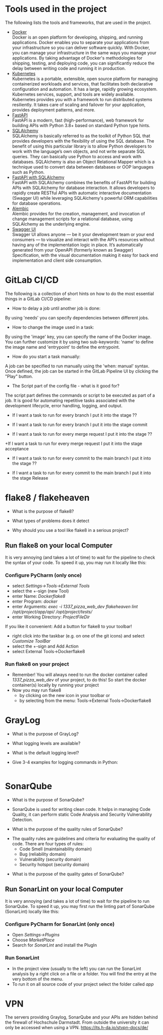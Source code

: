 # Tools used in the project
The following lists the tools and frameworks, that are used in the project. 
- [Docker](https://docs.docker.com/get-started/overview/)    
   Docker is an open platform for developing, shipping, and running applications. Docker enables you to separate your applications from your infrastructure so you can deliver software quickly. With Docker, you can manage your infrastructure in the same ways you manage your applications. By taking advantage of Docker's methodologies for shipping, testing, and deploying code, you can significantly reduce the delay between writing code and running it in production.
- [Kubernetes](https://kubernetes.io/docs/concepts/overview/)   
   Kubernetes is a portable, extensible, open source platform for managing containerized workloads and services, that facilitates both declarative configuration and automation. It has a large, rapidly growing ecosystem. Kubernetes services, support, and tools are widely available. Kubernetes provides you with a framework to run distributed systems resiliently. It takes care of scaling and failover for your application, provides deployment patterns, and more. 
- [FastAPI](https://fastapi.tiangolo.com/tutorial/)   
   FastAPI is a modern, fast (high-performance), web framework for building APIs with Python 3.8+ based on standard Python type hints.
- [SQLAlchemy](https://docs.sqlalchemy.org/en/20/orm/quickstart.html)   
   SQLAlchemy is basically referred to as the toolkit of Python SQL that provides developers with the flexibility of using the SQL database. The benefit of using this particular library is to allow Python developers to work with the language’s own objects, and not write separate SQL queries. They can basically use Python to access and work with databases. SQLAlchemy is also an Object Relational Mapper which is a technique used to convert data between databases or OOP languages such as Python.
- [FastAPI with SQLAlchemy](https://fastapi.tiangolo.com/tutorial/sql-databases/)   
   FastAPI with SQLAlchemy combines the benefits of FastAPI for building APIs with SQLAlchemy for database interaction. It allows developers to rapidly create RESTful APIs with automatic interactive documentation (Swagger UI) while leveraging SQLAlchemy's powerful ORM capabilities for database operations.
- [Alembic](https://alembic.sqlalchemy.org/en/latest/tutorial.html)   
   Alembic provides for the creation, management, and invocation of change management scripts for a relational database, using SQLAlchemy as the underlying engine.
- [Swagger UI](https://swagger.io/tools/swagger-ui/)   
   Swagger UI allows anyone — be it your development team or your end consumers — to visualize and interact with the API’s resources without having any of the implementation logic in place. It’s automatically generated from your OpenAPI (formerly known as Swagger) Specification, with the visual documentation making it easy for back end implementation and client side consumption.

# GitLab CI/CD

The following is a collection of short hints on how to do the most essential things in a GitLab CI/CD pipeline:

- How to delay a job until another job is done: 
  
By using 'needs' you can specify dependencies between different jobs.

- How to change the image used in a task:
 
By using the 'image' key, you can specify the name of the Docker image. 
You can further customize it by using two sub-keywords: 'name' to define the image name and 'entrypoint' to define the entrypoint.
    
- How do you start a task manually:

A job can be specified to run manually using the 'when: manual' syntax. Once defined, the job can be started in the GitLab Pipeline UI by clicking the "Play" button.

- The Script part of the config file - what is it good for?

The script part defines the commands or script to be executed as part of a job. It is good for automating repetitive tasks associated with the development lifecycle, error handling, logging, and output.


- If I want a task to run for every branch I put it into the stage ??

 + If I want a task to run for every branch I put it into the stage commit

- If I want a task to run for every merge request I put it into the stage ??
 
 +If I want a task to run for every merge request I put it into the stage acceptance

- If I want a task to run for every commit to the main branch I put it into the stage ??

 + If I want a task to run for every commit to the main branch I put it into the stage Release

# flake8 / flakeheaven

- What is the purpose of flake8?

- What types of problems does it detect

- Why should you use a tool like flake8 in a serious project?

## Run flake8 on your local Computer

  It is very annoying (and takes a lot of time) to wait for the pipeline to check the syntax 
  of your code. To speed it up, you may run it locally like this:

### Configure PyCharm (only once)
- select _Settings->Tools->External Tools_ 
- select the +-sign (new Tool)
- enter Name: *Dockerflake8*
- enter Program: *docker*
- enter Arguments: 
    *exec -i 1337_pizza_web_dev flakeheaven lint /opt/project/app/api/ /opt/project/tests/*
- enter Working Directory: *$ProjectFileDir$*

If you like it convenient: Add a button for flake8 to your toolbar!
- right click into the taskbar (e.g. on one of the git icons) and select *Customize ToolBar*
- select the +-sign and Add Action
- select External Tools->Dockerflake8

### Run flake8 on your project
  - Remember! You will always need to run the docker container called *1337_pizza_web_dev* of your project, to do this! 
    So start the docker container(s) locally by running your project
  - Now you may run flake8 
      - by clicking on the new icon in your toolbar or 
      - by selecting from the menu: Tools->External Tools->Dockerflake8 

# GrayLog

- What is the purpose of GrayLog?

- What logging levels are available?

- What is the default logging level?

- Give 3-4 examples for logging commands in Python:
  ```python

  ```

# SonarQube

- What is the purpose of SonarQube?
+ SonarQube is used for writing clean code. It helps in managing Code Quality, it can perform static Code Analysis and Security Vulnerability Detection.

- What is the purpose of the quality rules of SonarQube?
+ The quality rules are guidelines and criteria for evaluating the quality of code. There are four types of rules:
   - Code Smell (maintainability domain)
   - Bug (reliability domain)
   - Vulnerability (security domain)
   - Security hotspot (security domain)

- What is the purpose of the quality gates of SonarQube?


## Run SonarLint on your local Computer

It is very annoying (and takes a lot of time) to wait for the pipeline to run SonarQube. 
To speed it up, you may first run the linting part of SonarQube (SonarLint) locally like this:

### Configure PyCharm for SonarLint (only once)

- Open *Settings->Plugins*
- Choose *MarketPlace*
- Search for *SonarLint* and install the PlugIn

### Run SonarLint

- In the project view (usually to the left) you can run the SonarLint analysis by a right click on a file or a folder. 
  You will find the entry at the very bottom of the menu.
- To run it on all source code of your project select the folder called *app*

# VPN

The servers providing Graylog, SonarQube and your APIs are hidden behind the firewall of Hochschule Darmstadt.
From outside the university it can only be accessed when using a VPN.
https://its.h-da.io/stvpn-docs/de/ 